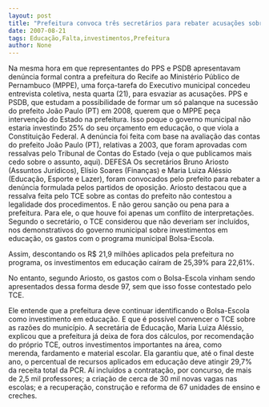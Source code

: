 ```yaml
---
layout: post
title: "Prefeitura convoca três secretários para rebater acusações sobre falta de investimentos em educação"
date: 2007-08-21
tags: Educação,Falta,investimentos,Prefeitura
author: None
---
```

Na mesma hora em que representantes do PPS e PSDB apresentavam den&uacute;ncia formal contra a prefeitura do Recife ao Minist&eacute;rio P&uacute;blico de Pernambuco (MPPE), uma for&ccedil;a-tarefa do Executivo municipal concedeu entrevista coletiva, nesta quarta (21), para esvaziar as acusa&ccedil;&otilde;es.
PPS e PSDB, que estudam a possibilidade de formar um s&oacute; palanque na sucess&atilde;o do prefeito Jo&atilde;o Paulo (PT) em 2008, querem que o MPPE pe&ccedil;a interven&ccedil;&atilde;o do Estado na prefeitura. Isso poque o governo municipal n&atilde;o estaria investindo 25% do seu or&ccedil;amento em educa&ccedil;&atilde;o, o que viola a Constitui&ccedil;&atilde;o Federal.
A den&uacute;ncia foi feita com base na avalia&ccedil;&atilde;o das contas do prefeito Jo&atilde;o Paulo (PT), relativas a 2003, que foram aprovadas com ressalvas pelo Tribunal de Contas do Estado (veja o que publicamos mais cedo sobre o assunto, aqui). 
DEFESA
Os secret&aacute;rios Bruno Ariosto (Assuntos Jur&iacute;dicos), El&iacute;sio Soares&nbsp;(Finan&ccedil;as) e Maria Luiza Al&eacute;ssio (Educa&ccedil;&atilde;o, Esporte e Lazer), foram convocados pelo prefeito para rebater a den&uacute;ncia formulada pelos partidos de oposi&ccedil;&atilde;o.
Ariosto destacou que a ressalva feita pelo TCE sobre as contas do prefeito&nbsp;n&atilde;o contestou a legalidade dos procedimentos. E n&atilde;o gerou san&ccedil;&atilde;o ou pena para a prefeitura.
Para ele, o que houve foi apenas um conflito de interpreta&ccedil;&otilde;es. Segundo o secret&aacute;rio, o TCE considerou que n&atilde;o deveriam ser inclu&iacute;dos, nos demonstrativos do governo municipal sobre investimentos em educa&ccedil;&atilde;o, os gastos com o programa municipal Bolsa-Escola. 

Assim, descontando os R$ 21,9 milh&otilde;es aplicados pela prefeitura no programa, os investimentos em educa&ccedil;&atilde;o ca&iacute;ram de 25,39% para 22,61%. 

No entanto, segundo Ariosto, os gastos com o Bolsa-Escola vinham sendo apresentados dessa forma desde 97, sem que isso fosse contestado pelo TCE. 

Ele entende que a prefeitura deve continuar&nbsp;identificando o Bolsa-Escola como investimento em educa&ccedil;&atilde;o. E que &eacute; poss&iacute;vel convencer o TCE sobre as raz&otilde;es do munic&iacute;pio.
A&nbsp;secret&aacute;ria de Educa&ccedil;&atilde;o,&nbsp;Maria Luiza Al&eacute;ssio, explicou que a prefeitura j&aacute; deixa de fora dos c&aacute;lculos, por recomenda&ccedil;&atilde;o do pr&oacute;prio TCE,&nbsp;outros investimentos importantes na &aacute;rea, como merenda,&nbsp;fardamento e material escolar. 
Ela garantiu que, at&eacute; o final deste ano, o percentual de&nbsp;recursos aplicados em educa&ccedil;&atilde;o deve atingir 29,7% da receita total da&nbsp;PCR.&nbsp;A&iacute; inclu&iacute;dos a contrata&ccedil;&atilde;o, por concurso, de mais de 2,5&nbsp;mil professores; a cria&ccedil;&atilde;o de cerca de 30 mil novas vagas nas escolas; e a recupera&ccedil;&atilde;o, constru&ccedil;&atilde;o e reforma de 67 unidades de ensino e creches. 
